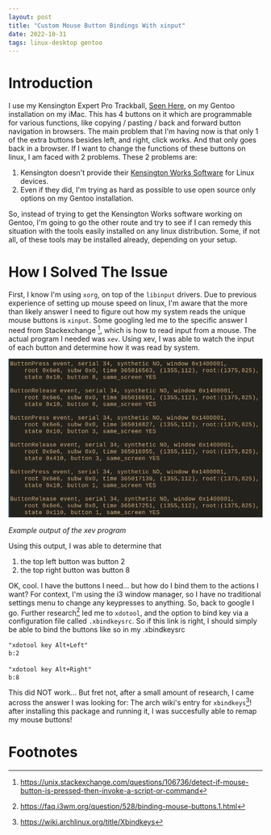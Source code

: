 ```yaml
---
layout: post
title: "Custom Mouse Button Bindings With xinput"
date: 2022-10-31
tags: linux-desktop gentoo
---
```

# Introduction
I use my Kensington Expert Pro Trackball, [Seen Here](https://www.kensington.com/p/products/electronic-control-solutions/trackball-products/expert-mouse-wired-trackball/), on my Gentoo installation on my iMac. This has 4 buttons on it which are programmable for various functions, like copying / pasting / back and forward button navigation in browsers. The main problem that I'm having now is that only 1 of the extra buttons besides left, and right, click works. And that only goes back in a browser. If I want to change the functions of these buttons on linux, I am faced with 2 problems. These 2 problems are:

1. Kensington doesn't provide their [Kensington Works Software](https://www.kensington.com/software/kensingtonworks/) for Linux devices.
2. Even if they did, I'm trying as hard as possible to use open source only options on my Gentoo installation.

So, instead of trying to get the Kensington Works software working on Gentoo, I'm going to go the other route and try to see if I can remedy this situation with the tools easily installed on any linux distribution. Some, if not all, of these tools may be installed already, depending on your setup.

# How I Solved The Issue
First, I know I'm using `xorg`, on top of the `libinput` drivers. Due to previous experience of setting up mouse speed on linux, I'm aware that the more than likely answer I need to figure out how my system reads the unique mouse buttons is `xinput`. Some googling led me to the specific answer I need from Stackexchange [^1], which is how to read input from a mouse. The actual program I needed was `xev`. Using xev, I was able to watch the input of each button and determine how it was read by system.

![Output Of The xev program](/assets/images/xev_output.png)

*Example output of the xev program*

Using this output, I was able to determine that 
1. the top left button was button 2
2. the top right button was button 8

OK, cool. I have the buttons I need... but how do I bind them to the actions I want? For context, I'm using the i3 window manager, so I have no traditional settings menu to change any keypresses to anything. So, back to google I go. Further research[^2] led me to `xdotool`, and the option to bind key via a configuration file called `.xbindkeysrc`. So if this link is right, I should simply be able to bind the buttons like so in my .xbindkeysrc

```
"xdotool key Alt+Left"
b:2

"xdotool key Alt+Right"
b:8
```

This did NOT work... But fret not, after a small amount of research, I came across the answer I was looking for: The arch wiki's entry for `xbindkeys`[^3]! after installing this package and running it, I was succesfully able to remap my mouse buttons!

# Footnotes
[^1]: https://unix.stackexchange.com/questions/106736/detect-if-mouse-button-is-pressed-then-invoke-a-script-or-command

[^2]: https://faq.i3wm.org/question/528/binding-mouse-buttons.1.html

[^3]: https://wiki.archlinux.org/title/Xbindkeys
